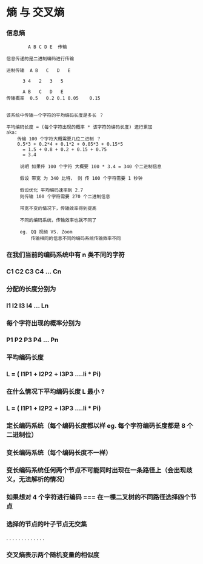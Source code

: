 # 熵 与 交叉熵

### 信息熵 

```
		A B C D E  传输

信息传递的是二进制编码进行传输

进制传输  A	B	C	D	E  

	  3	4	2	3	5 

	  A	B	C	D	E  
传输概率  0.5	0.2	0.1	0.05	0.15


该系统中传输一个字符的平均编码长度是多长 ？

平均编码长度 = (每个字符出现的概率 * 该字符的编码长度) 进行累加
aka:
	传输 100 个字符大概需要几位二进制 ？
	0.5*3 + 0.2*4 + 0.1*2 + 0.05*3 + 0.15*5
      = 1.5 + 0.8 + 0.2 + 0.15 + 0.75
      = 3.4 
     
     说明 如果传 100 个字符 大概要 100 * 3.4 = 340 个二进制信息

     假设 带宽 为 340 比特， 则 传 100 个字符需要 1 秒钟

     假设优化 平均编码速率到 2.7
     则传输 100 个字符需要 270 个二进制信息

     带宽不变的情况下，传输效率得到提高

     不同的编码系统，传输效率也就不同了

     eg. QQ 视频 VS. Zoom
     	 传输相同的信息不同的编码系统传输效率不同

```

### 在我们当前的编码系统中有 n 类不同的字符 
### C1 C2 C3 C4 ... Cn

### 分配的长度分别为
### l1 l2 l3 l4 ... Ln

### 每个字符出现的概率分别为
### P1 P2 P3 P4 ... Pn

### 平均编码长度
### L = ( l1P1 + l2P2 + l3P3 ....li * Pi)


### 在什么情况下平均编码长度 L 最小 ?
### L = ( l1P1 + l2P2 + l3P3 ....li * Pi)


### 定长编码系统（每个编码长度都以样 eg. 每个字符编码长度都是 8 个二进制位）
### 变长编码系统（每个编码长度不一样）
### 变长编码系统任何两个节点不可能同时出现在一条路径上（会出现歧义，无法解析的情况）

### 如果想对 4 个字符进行编码 === 在一棵二叉树的不同路径选择四个节点
### 选择的节点的叶子节点无交集

.
.
.
.
.
.
.
.
.
.
.
.
.



### 交叉熵表示两个随机变量的相似度




































